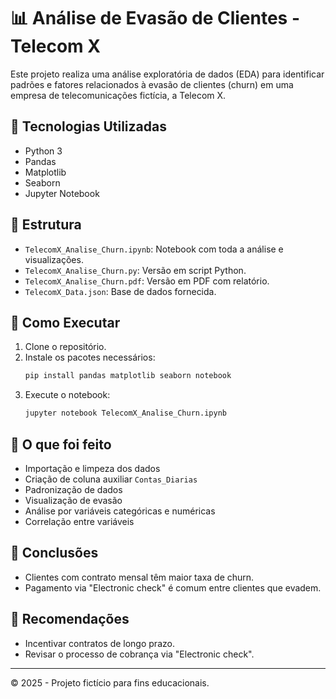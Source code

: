 
# 📊 Análise de Evasão de Clientes - Telecom X

Este projeto realiza uma análise exploratória de dados (EDA) para identificar padrões e fatores relacionados à evasão de clientes (churn) em uma empresa de telecomunicações fictícia, a Telecom X.

## 🔧 Tecnologias Utilizadas
- Python 3
- Pandas
- Matplotlib
- Seaborn
- Jupyter Notebook

## 📁 Estrutura
- `TelecomX_Analise_Churn.ipynb`: Notebook com toda a análise e visualizações.
- `TelecomX_Analise_Churn.py`: Versão em script Python.
- `TelecomX_Analise_Churn.pdf`: Versão em PDF com relatório.
- `TelecomX_Data.json`: Base de dados fornecida.

## 🚀 Como Executar
1. Clone o repositório.
2. Instale os pacotes necessários:
   ```bash
   pip install pandas matplotlib seaborn notebook
   ```
3. Execute o notebook:
   ```bash
   jupyter notebook TelecomX_Analise_Churn.ipynb
   ```

## 🧠 O que foi feito
- Importação e limpeza dos dados
- Criação de coluna auxiliar `Contas_Diarias`
- Padronização de dados
- Visualização de evasão
- Análise por variáveis categóricas e numéricas
- Correlação entre variáveis

## 📌 Conclusões
- Clientes com contrato mensal têm maior taxa de churn.
- Pagamento via "Electronic check" é comum entre clientes que evadem.

## 📢 Recomendações
- Incentivar contratos de longo prazo.
- Revisar o processo de cobrança via "Electronic check".

---

© 2025 - Projeto fictício para fins educacionais.
